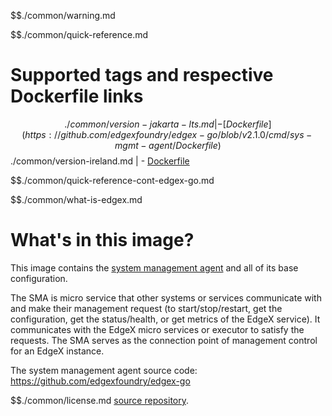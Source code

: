 $$./common/warning.md

$$./common/quick-reference.md

# Supported tags and respective Dockerfile links

$$./common/version-jakarta-lts.md |
        - [Dockerfile](https://github.com/edgexfoundry/edgex-go/blob/v2.1.0/cmd/sys-mgmt-agent/Dockerfile)
$$./common/version-ireland.md |
        - [Dockerfile](https://github.com/edgexfoundry/edgex-go/blob/v2.0.0/cmd/sys-mgmt-agent/Dockerfile)

$$./common/quick-reference-cont-edgex-go.md

$$./common/what-is-edgex.md

# What's in this image?

This image contains the [system management agent](https://docs.edgexfoundry.org/2.0/microservices/system-management/Ch_SystemManagement/) and all of its base configuration.

The SMA is micro service that other systems or services communicate with and make their management request (to start/stop/restart, get the configuration, get the status/health, or get metrics of the EdgeX service). It communicates with the EdgeX micro services or executor to satisfy the requests. The SMA serves as the connection point of management control for an EdgeX instance.

The system management agent source code: <https://github.com/edgexfoundry/edgex-go>

$$./common/license.md
[source repository](https://github.com/edgexfoundry/edgex-go/blob/v2.1.0/Attribution.txt).
